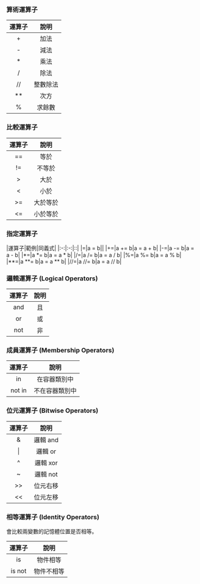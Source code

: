 ### 算術運算子

|運算子|說明|
|:-:|:-:|
|+|加法|
|-|減法|
|\*|乘法|
|/|除法|
|//|整數除法|
|**|次方|
|%|求餘數|


### 比較運算子


|運算子|說明|
|:-:|:-:|
|==|等於|
|!=|不等於|
|>|大於|
|<|小於|
|>=|大於等於|
|<=|小於等於|


### 指定運算子


|運算子|範例|同義式|
|:-:|:-:|::|
|=|a = b||
|+=|a += b|a = a + b|
|-=|a -= b|a = a - b|
|\*=|a \*= b|a = a \* b|
|/=|a /= b|a = a / b|
|%=|a %= b|a = a % b|
|**=|a **= b|a = a ** b|
|//=|a //= b|a = a // b|


### 邏輯運算子 (Logical Operators)


|運算子|說明|
|:-:|:-:|
|and|且|
|or|或|
|not|非|


### 成員運算子 (Membership Operators)


|運算子|說明|
|:-:|:-:|
|in|在容器類別中|
|not in|不在容器類別中|


### 位元運算子 (Bitwise Operators)


|運算子|說明|
|:-:|:-:|
|&|邏輯 and|
|&#124;|邏輯 or|
|^|邏輯 xor|
|~|邏輯 not|
|>>|位元右移|
|<<|位元左移|


### 相等運算子 (Identity Operators)


會比較兩變數的記憶體位置是否相等。

|運算子|說明|
|:-:|:-:|
|is|物件相等|
|is not|物件不相等|
